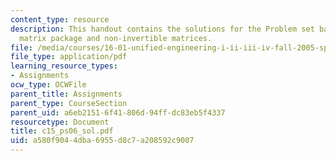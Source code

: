 ```yaml
---
content_type: resource
description: This handout contains the solutions for the Problem set based on the
  matrix package and non-invertible matrices.
file: /media/courses/16-01-unified-engineering-i-ii-iii-iv-fall-2005-spring-2006/a580f9044dba6955d8c7a208592c9007_c15_ps06_sol.pdf
file_type: application/pdf
learning_resource_types:
- Assignments
ocw_type: OCWFile
parent_title: Assignments
parent_type: CourseSection
parent_uid: a6eb2151-6f41-806d-94ff-dc83eb5f4337
resourcetype: Document
title: c15_ps06_sol.pdf
uid: a580f904-4dba-6955-d8c7-a208592c9007
---
```


